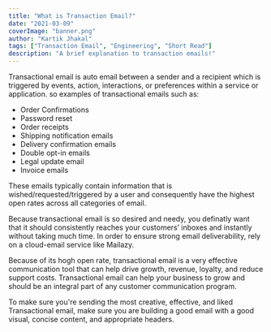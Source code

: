 ```yaml
---
title: "What is Transaction Email?"
date: "2021-03-09"
coverImage: "banner.png"
author: "Kartik Jhakal"
tags: ["Transaction Email", "Engineering", "Short Read"]
description: "A brief explanation to transaction emails!"
---
```


Transactional email is auto email between a sender and a recipient which is triggered by events, action, interactions, or preferences within a service or application. so examples of transactional emails such as:

-   Order Confirmations
-   Password reset
-   Order receipts
-   Shipping notification emails
-   Delivery confirmation emails
-   Double opt-in emails
-   Legal update email
-   Invoice  emails

These emails typically contain information that is wished/requested/triggered by a user and consequently have the highest open rates across all categories of email.

Because transactional email is so desired and needy, you definatly want that it should consistently reaches your customers’ inboxes and instantly without taking much time. In order to ensure strong email deliverability, rely on a cloud-email service like Mailazy.

Because of its hogh open rate, transactional email is a very effective communication tool that can help drive growth, revenue, loyalty, and reduce support costs. Transactional email can help your business to grow and should be an integral part of any customer communication program.

To make sure you're sending the most creative, effective, and liked Transactional email, make sure you are building a good email with a good visual, concise content, and appropriate headers.